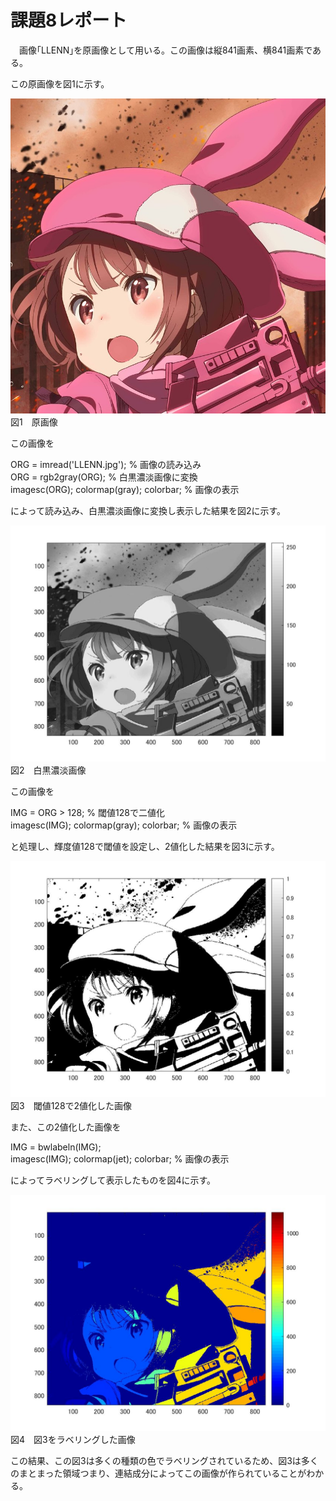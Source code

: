 # 課題8レポート

　画像｢LLENN｣を原画像として用いる。この画像は縦841画素、横841画素である。

この原画像を図1に示す。

![原画像](https://github.com/ryo-akaiwa/gazou_kadai/blob/master/image07/LLENN.jpg?raw=true)  
図1　原画像

この画像を

ORG = imread('LLENN.jpg'); % 画像の読み込み  
ORG = rgb2gray(ORG); % 白黒濃淡画像に変換  
imagesc(ORG); colormap(gray); colorbar; % 画像の表示

によって読み込み、白黒濃淡画像に変換し表示した結果を図2に示す。

![原画像](https://github.com/ryo-akaiwa/gazou_kadai/blob/master/image08/kadai8_1.jpg?raw=true)
図2　白黒濃淡画像

この画像を

IMG = ORG > 128; % 閾値128で二値化  
imagesc(IMG); colormap(gray); colorbar; % 画像の表示

と処理し、輝度値128で閾値を設定し、2値化した結果を図3に示す。

![原画像](https://github.com/ryo-akaiwa/gazou_kadai/blob/master/image08/kadai8_2.jpg?raw=true)
図3　閾値128で2値化した画像

また、この2値化した画像を

IMG = bwlabeln(IMG);  
imagesc(IMG); colormap(jet); colorbar; % 画像の表示

によってラベリングして表示したものを図4に示す。

![原画像](https://github.com/ryo-akaiwa/gazou_kadai/blob/master/image08/kadai8_3.jpg?raw=true)
図4　図3をラベリングした画像

この結果、この図3は多くの種類の色でラベリングされているため、図3は多くのまとまった領域つまり、連結成分によってこの画像が作られていることがわかる。
